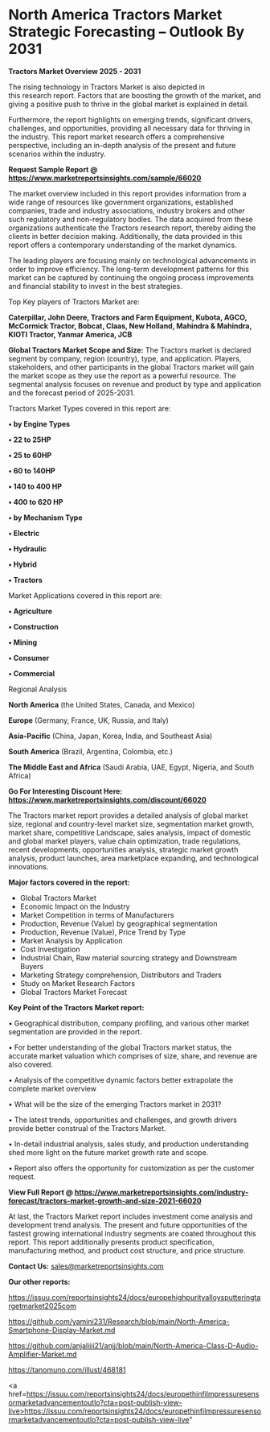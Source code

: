 # North America Tractors Market Strategic Forecasting – Outlook By 2031

<Strong> Tractors Market Overview 2025 - 2031</strong>

The rising technology in Tractors Market is also depicted in this research report. Factors that are boosting the growth of the market, and giving a positive push to thrive in the global market is explained in detail.

Furthermore, the report highlights on emerging trends, significant drivers, challenges, and opportunities, providing all necessary data for thriving in the industry. This report market research offers a comprehensive perspective, including an in-depth analysis of the present and future scenarios within the industry.

<strong>Request Sample Report @ <a href=https://www.marketreportsinsights.com/sample/66020>https://www.marketreportsinsights.com/sample/66020</a></strong>

The market overview included in this report provides information from a wide range of resources like government organizations, established companies, trade and industry associations, industry brokers and other such regulatory and non-regulatory bodies. The data acquired from these organizations authenticate the Tractors research report, thereby aiding the clients in better decision making. Additionally, the data provided in this report offers a contemporary understanding of the market dynamics.

The leading players are focusing mainly on technological advancements in order to improve efficiency. The long-term development patterns for this market can be captured by continuing the ongoing process improvements and financial stability to invest in the best strategies.

Top Key players of Tractors Market are:

<strong>Caterpillar, John Deere, Tractors and Farm Equipment, Kubota, AGCO, McCormick Tractor, Bobcat, Claas, New Holland, Mahindra & Mahindra, KIOTI Tractor, Yanmar America, JCB</strong>

<strong><b>Global Tractors Market Scope and Size:</b></strong>
The Tractors market is declared segment by company, region (country), type, and application. Players, stakeholders, and other participants in the global Tractors market will gain the market scope as they use the report as a powerful resource. The segmental analysis focuses on revenue and product by type and application and the forecast period of 2025-2031.

Tractors Market Types covered in this report are:

<strong>• by Engine Types

• 22 to 25HP

• 25 to 60HP

• 60 to 140HP

• 140 to 400 HP

• 400 to 620 HP

• by Mechanism Type

• Electric

• Hydraulic

• Hybrid

• Tractors</strong>

Market Applications covered in this report are:

<strong>• Agriculture

• Construction

• Mining

• Consumer

• Commercial</strong> 

Regional Analysis

<strong>North America</strong> (the United States, Canada, and Mexico)

<strong>Europe</strong> (Germany, France, UK, Russia, and Italy)

<strong>Asia-Pacific</strong> (China, Japan, Korea, India, and Southeast Asia)

<strong>South America</strong> (Brazil, Argentina, Colombia, etc.)

<strong>The Middle East and Africa</strong> (Saudi Arabia, UAE, Egypt, Nigeria, and South Africa)

<strong>Go For Interesting Discount Here: <a href=https://www.marketreportsinsights.com/discount/66020>https://www.marketreportsinsights.com/discount/66020</a></strong>

The Tractors market report provides a detailed analysis of global market size, regional and country-level market size, segmentation market growth, market share, competitive Landscape, sales analysis, impact of domestic and global market players, value chain optimization, trade regulations, recent developments, opportunities analysis, strategic market growth analysis, product launches, area marketplace expanding, and technological innovations.

<strong><b>Major factors covered in the report:</b></strong>
<ul>
  <li>Global Tractors Market </li>
  <li>Economic Impact on the Industry</li>
  <li>Market Competition in terms of Manufacturers</li>
  <li>Production, Revenue (Value) by geographical segmentation</li>
  <li>Production, Revenue (Value), Price Trend by Type</li>
  <li>Market Analysis by Application</li>
  <li>Cost Investigation</li>
  <li>Industrial Chain, Raw material sourcing strategy and Downstream Buyers</li>
  <li>Marketing Strategy comprehension, Distributors and Traders</li>
  <li>Study on Market Research Factors</li>
  <li>Global Tractors Market Forecast</li>
</ul>

<strong><b>Key Point of the Tractors Market report:</b></strong>

• Geographical distribution, company profiling, and various other market segmentation are provided in the report.

• For better understanding of the global Tractors market status, the accurate market valuation which comprises of size, share, and revenue are also covered.

• Analysis of the competitive dynamic factors better extrapolate the complete market overview

• What will be the size of the emerging Tractors market in 2031?

• The latest trends, opportunities and challenges, and growth drivers provide better construal of the Tractors Market.

• In-detail industrial analysis, sales study, and production understanding shed more light on the future market growth rate and scope.

• Report also offers the opportunity for customization as per the customer request.

<strong><b>View Full Report @ <a href=https://www.marketreportsinsights.com/industry-forecast/tractors-market-growth-and-size-2021-66020>https://www.marketreportsinsights.com/industry-forecast/tractors-market-growth-and-size-2021-66020</a></b></strong>


At last, the Tractors Market report includes investment come analysis and development trend analysis. The present and future opportunities of the fastest growing international industry segments are coated throughout this report. This report additionally presents product specification, manufacturing method, and product cost structure, and price structure.

<strong>Contact Us:</strong>
sales@marketreportsinsights.com

<strong>Our other reports:</strong>

<a href=https://issuu.com/reportsinsights24/docs/europehighpurityalloysputteringtargetmarket2025com>https://issuu.com/reportsinsights24/docs/europehighpurityalloysputteringtargetmarket2025com</a>

<a href=https://github.com/yamini231/Research/blob/main/North-America-Smartphone-Display-Market.md>https://github.com/yamini231/Research/blob/main/North-America-Smartphone-Display-Market.md</a>

<a href=https://github.com/anjaliiii21/anjj/blob/main/North-America-Class-D-Audio-Amplifier-Market.md>https://github.com/anjaliiii21/anjj/blob/main/North-America-Class-D-Audio-Amplifier-Market.md</a>

<a href=https://tanomuno.com/illust/468181>https://tanomuno.com/illust/468181</a>

<a href=https://issuu.com/reportsinsights24/docs/europethinfilmpressuresensormarketadvancementoutlo?cta=post-publish-view-live>https://issuu.com/reportsinsights24/docs/europethinfilmpressuresensormarketadvancementoutlo?cta=post-publish-view-live</a>"
